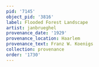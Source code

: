 ```yaml
---
pid: '7145'
object_pid: '3816'
label: Flooded Forest Landscape
artist: janbrueghel
provenance_date: '1929'
provenance_location: Haarlem
provenance_text: Franz W. Koenigs
collection: provenance
order: '1730'
---
```

